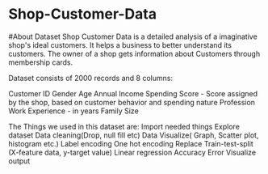 # Shop-Customer-Data
#About Dataset
Shop Customer Data is a detailed analysis of a imaginative shop's ideal customers. It helps a business to better understand its customers. The owner of a shop gets information about Customers through membership cards.

Dataset consists of 2000 records and 8 columns:

Customer ID
Gender
Age
Annual Income
Spending Score - Score assigned by the shop, based on customer behavior and spending nature
Profession
Work Experience - in years
Family Size


The Things we used in this dataset are:
Import needed things
Explore dataset
Data cleaning(Drop, null fill etc)
Data Visualize( Graph, Scatter plot, histogram etc.)
Label encoding 
One hot encoding 
Replace
Train-test-split
(X-feature data, y-target value)
Linear regression 
Accuracy
Error
Visualize output 
